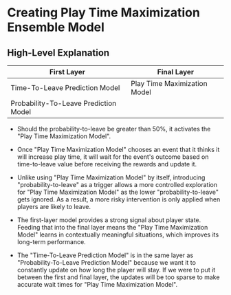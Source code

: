 # Creating Play Time Maximization Ensemble Model

## High-Level Explanation

| First Layer                           | Final Layer                  |
|---------------------------------------|------------------------------|
| Time-To-Leave Prediction Model        | Play Time Maximization Model |
| Probability-To-Leave Prediction Model |                              |

* Should the probability-to-leave be greater than 50%, it activates the "Play Time Maximization Model".

* Once "Play Time Maximization Model" chooses an event that it thinks it will increase play time, it will wait for the event's outcome based on time-to-leave value before receiving the rewards and update it.

* Unlike using "Play Time Maximization Model" by itself, introducing "probability-to-leave" as a trigger allows a more controlled exploration for "Play Time Maximization Model" as the lower "probability-to-leave" gets ignored. As a result, a more risky intervention is only applied when players are likely to leave.

* The first-layer model provides a strong signal about player state. Feeding that into the final layer means the "Play Time Maximization Model" learns in contextually meaningful situations, which improves its long-term performance.

* The "Time-To-Leave Prediction Model" is in the same layer as "Probability-To-Leave Prediction Model" because we want it to constantly update on how long the player will stay. If we were to put it between the first and final layer, the updates will be too sparse to make accurate wait times for "Play Time Maximization Model".
